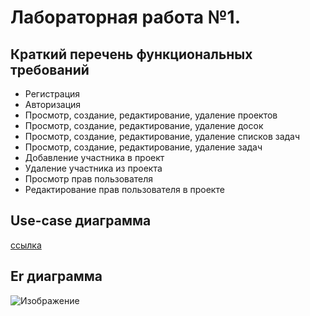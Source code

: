 # Лабораторная работа №1.

## Краткий перечень функциональных требований
* Регистрация
* Авторизация
* Просмотр, создание, редактирование, удаление проектов
* Просмотр, создание, редактирование, удаление досок
* Просмотр, создание, редактирование, удаление списков задач
* Просмотр, создание, редактирование, удаление задач
* Добавление участника в проект
* Удаление участника из проекта
* Просмотр прав пользователя
* Редактирование прав пользователя в проекте

## Use-case диаграмма
[ссылка](https://github.com/architectv/networking-course-project/blob/docs/doc/img/use_case.jpg)
## Er диаграмма
![Изображение](https://github.com/architectv/networking-course-project/blob/docs/doc/img/erd.jpg)
